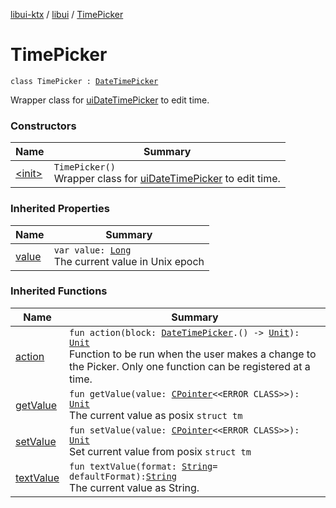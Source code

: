 [libui-ktx](../../index.md) / [libui](../index.md) / [TimePicker](./index.md)

# TimePicker

`class TimePicker : `[`DateTimePicker`](../-date-time-picker/index.md)

Wrapper class for [uiDateTimePicker](#) to edit time.

### Constructors

| Name | Summary |
|---|---|
| [&lt;init&gt;](-init-.md) | `TimePicker()`<br>Wrapper class for [uiDateTimePicker](#) to edit time. |

### Inherited Properties

| Name | Summary |
|---|---|
| [value](../-date-time-picker/value.md) | `var value: `[`Long`](https://kotlinlang.org/api/latest/jvm/stdlib/kotlin/-long/index.html)<br>The current value in Unix epoch |

### Inherited Functions

| Name | Summary |
|---|---|
| [action](../-date-time-picker/action.md) | `fun action(block: `[`DateTimePicker`](../-date-time-picker/index.md)`.() -> `[`Unit`](https://kotlinlang.org/api/latest/jvm/stdlib/kotlin/-unit/index.html)`): `[`Unit`](https://kotlinlang.org/api/latest/jvm/stdlib/kotlin/-unit/index.html)<br>Function to be run when the user makes a change to the Picker. Only one function can be registered at a time. |
| [getValue](../-date-time-picker/get-value.md) | `fun getValue(value: `[`CPointer`](../../kotlinx.cinterop/-c-pointer/index.md)`<<ERROR CLASS>>): `[`Unit`](https://kotlinlang.org/api/latest/jvm/stdlib/kotlin/-unit/index.html)<br>The current value as posix `struct tm` |
| [setValue](../-date-time-picker/set-value.md) | `fun setValue(value: `[`CPointer`](../../kotlinx.cinterop/-c-pointer/index.md)`<<ERROR CLASS>>): `[`Unit`](https://kotlinlang.org/api/latest/jvm/stdlib/kotlin/-unit/index.html)<br>Set current value from posix `struct tm` |
| [textValue](../-date-time-picker/text-value.md) | `fun textValue(format: `[`String`](https://kotlinlang.org/api/latest/jvm/stdlib/kotlin/-string/index.html)` = defaultFormat): `[`String`](https://kotlinlang.org/api/latest/jvm/stdlib/kotlin/-string/index.html)<br>The current value as String. |
